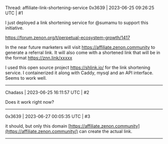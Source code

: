 Thread: affiliate-link-shortening-service
0x3639 | 2023-06-25 09:26:25 UTC | #1

I just deployed a link shortening service for @sumamu to support this initiative. 

https://forum.zenon.org/t/perpetual-ecosystem-growth/1417

In the near future marketers will visit https://affiliate.zenon.community to generate a referral link.  It will also come with a shortened link that will be in the format https://znn.link/xxxxx

I used this open source project https://shlink.io/ for the link shortening service.  I containerized it along with Caddy, mysql and an API interface.  Seems to work well.

-------------------------

Chadass | 2023-06-25 16:11:57 UTC | #2

Does it work right now?

-------------------------

0x3639 | 2023-06-27 00:05:35 UTC | #3

it should, but only this domain [https://affiliate.zenon.community](https://affiliate.zenon.community/) can create the actual link.

-------------------------

